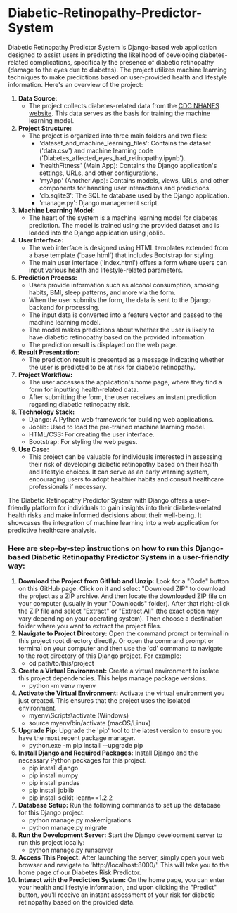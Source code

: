# Diabetic-Retinopathy-Predictor-System

<p>Diabetic Retinopathy Predictor System is Django-based web application designed to assist users in predicting the likelihood of developing diabetes-related complications, specifically the presence of diabetic retinopathy (damage to the eyes due to diabetes). The project utilizes machine learning techniques to make predictions based on user-provided health and lifestyle information. Here's an overview of the project:</p>

<ol>
  <li><strong>Data Source:</strong>
    <ul>
      <li>The project collects diabetes-related data from the <a href="https://wwwn.cdc.gov/nchs/nhanes/search/datapage.aspx?Component=Questionnaire&Cycle=2017-2020">CDC NHANES website</a>. This data serves as the basis for training the machine learning model.</li>
    </ul>
  </li>
  <li><strong>Project Structure:</strong>
    <ul>
      <li>The project is organized into three main folders and two files:
        <ul>
          <li>'dataset_and_machine_learning_files': Contains the dataset ('data.csv') and machine learning code ('Diabetes_affected_eyes_had_retinopathy.ipynb').</li>
          <li>'healthFitness' (Main App): Contains the Django application's settings, URLs, and other configurations.</li>
          <li>'myApp' (Another App): Contains models, views, URLs, and other components for handling user interactions and predictions.</li>
          <li>'db.sqlite3': The SQLite database used by the Django application.</li>
          <li>'manage.py': Django management script.</li>
        </ul>
      </li>
    </ul>
  </li>
  <li><strong>Machine Learning Model:</strong>
    <ul>
      <li>The heart of the system is a machine learning model for diabetes prediction. The model is trained using the provided dataset and is loaded into the Django application using joblib.</li>
    </ul>
  </li>
  <li><strong>User Interface:</strong>
    <ul>
      <li>The web interface is designed using HTML templates extended from a base template ('base.html') that includes Bootstrap for styling.</li>
      <li>The main user interface ('index.html') offers a form where users can input various health and lifestyle-related parameters.</li>
    </ul>
  </li>
  <li><strong>Prediction Process:</strong>
    <ul>
      <li>Users provide information such as alcohol consumption, smoking habits, BMI, sleep patterns, and more via the form.</li>
      <li>When the user submits the form, the data is sent to the Django backend for processing.</li>
      <li>The input data is converted into a feature vector and passed to the machine learning model.</li>
      <li>The model makes predictions about whether the user is likely to have diabetic retinopathy based on the provided information.</li>
      <li>The prediction result is displayed on the web page.</li>
    </ul>
  </li>
  <li><strong>Result Presentation:</strong>
    <ul>
      <li>The prediction result is presented as a message indicating whether the user is predicted to be at risk for diabetic retinopathy.</li>
    </ul>
  </li>
  <li><strong>Project Workflow:</strong>
    <ul>
      <li>The user accesses the application's home page, where they find a form for inputting health-related data.</li>
      <li>After submitting the form, the user receives an instant prediction regarding diabetic retinopathy risk.</li>
    </ul>
  </li>
  <li><strong>Technology Stack:</strong>
    <ul>
      <li>Django: A Python web framework for building web applications.</li>
      <li>Joblib: Used to load the pre-trained machine learning model.</li>
      <li>HTML/CSS: For creating the user interface.</li>
      <li>Bootstrap: For styling the web pages.</li>
    </ul>
  </li>
  <li><strong>Use Case:</strong>
    <ul>
      <li>This project can be valuable for individuals interested in assessing their risk of developing diabetic retinopathy based on their health and lifestyle choices. It can serve as an early warning system, encouraging users to adopt healthier habits and consult healthcare professionals if necessary.</li>
    </ul>
  </li>
</ol>

<p>The Diabetic Retinopathy Predictor System with Django offers a user-friendly platform for individuals to gain insights into their diabetes-related health risks and make informed decisions about their well-being. It showcases the integration of machine learning into a web application for predictive healthcare analysis.</p>

<h3> Here are step-by-step instructions on how to run this Django-based Diabetic Retinopathy Predictor System in a user-friendly way:</h3>

<ol>
  <li><strong>Download the Project from GitHub and Unzip:</strong> Look for a "Code" button on this GitHub page. Click on it and select "Download ZIP" to download the project as a ZIP archive. And then locate the downloaded ZIP file on your computer (usually in your "Downloads" folder). After that right-click the ZIP file and select "Extract" or "Extract All" (the exact option may vary depending on your operating system). Then choose a destination folder where you want to extract the project files.</li>
  <li><strong>Navigate to Project Directory:</strong> Open the command prompt or terminal in this project root directory directly. Or open the command prompt or terminal on your computer and then use the 'cd' command to navigate to the root directory of this Django project. For example:
  <ul>
    <li>cd path/to/this/project</li>
  </ul>
  </li>
  <li><strong>Create a Virtual Environment:</strong> Create a virtual environment to isolate this project dependencies. This helps manage package versions.
  <ul>
    <li>python -m venv myenv</li>
  </ul>
  </li>
  <li><strong>Activate the Virtual Environment:</strong> Activate the virtual environment you just created. This ensures that the project uses the isolated environment.
  <ul>
    <li>myenv\Scripts\activate   (Windows)</li>
    <li>source myenv/bin/activate   (macOS/Linux)</li>
  </ul>
  </li>
  <li><strong>Upgrade Pip:</strong> Upgrade the 'pip' tool to the latest version to ensure you have the most recent package manager.
  <ul>
    <li>python.exe -m pip install --upgrade pip</li>
  </ul>
  </li>
  <li><strong>Install Django and Required Packages:</strong> Install Django and the necessary Python packages for this project.
  <ul>
    <li>pip install django</li>
    <li>pip install numpy</li>
    <li>pip install pandas</li>
    <li>pip install joblib</li>
    <li>pip install scikit-learn==1.2.2</li>
  </ul>
  </li>
  <li><strong>Database Setup:</strong> Run the following commands to set up the database for this Django project:
  <ul>
    <li>python manage.py makemigrations</li>
    <li>python manage.py migrate</li>
  </ul>
  </li>
  <li><strong>Run the Development Server:</strong> Start the Django development server to run this project locally:
  <ul>
    <li>python manage.py runserver</li>
  </ul>
  </li>
  <li><strong>Access This Project:</strong> After launching the server, simply open your web browser and navigate to 'http://localhost:8000/'. This will take you to the home page of our Diabetes Risk Predictor.</li>
<li><strong>Interact with the Prediction System:</strong> On the home page, you can enter your health and lifestyle information, and upon clicking the "Predict" button, you'll receive an instant assessment of your risk for diabetic retinopathy based on the provided data.</li>
</ol>

